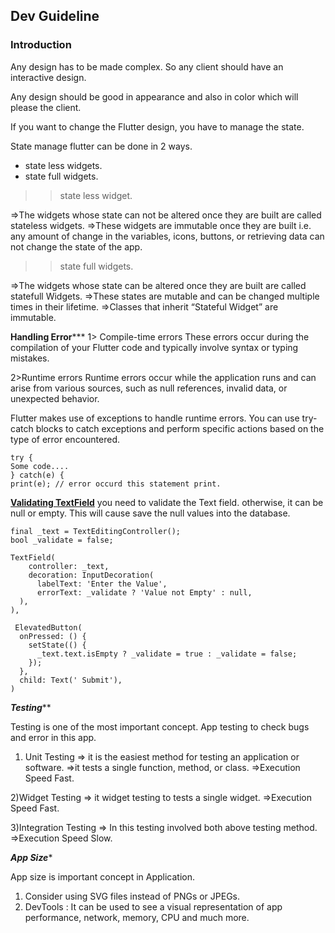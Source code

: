 ## Dev Guideline

### Introduction
Any design has to be made complex.  So any client should have an interactive design.

Any design should be good in appearance and also in color which will please the client.  

If you want to change the Flutter design, you have to manage the state.

State manage flutter can be done in 2 ways.
* state less widgets.
* state full widgets.

>>state less widget.

=>The widgets whose state can not be altered once they are built are called stateless widgets.
=>These widgets are immutable once they are built i.e. any amount of change in the variables, icons, buttons, or retrieving data can not change the state of the app.

>>state full widgets.

=>The widgets whose state can be altered once they are built are called statefull Widgets.
=>These states are mutable and can be changed multiple times in their lifetime.
=>Classes that inherit “Stateful Widget” are immutable.

******Handling Error*********
1> Compile-time errors
These errors occur during the compilation of your Flutter code and typically involve syntax or typing mistakes.

2>Runtime errors
Runtime errors occur while the application runs and can arise from various sources, such as null references, invalid data, or unexpected behavior.

Flutter makes use of exceptions to handle runtime errors. You can use try-catch blocks to catch exceptions and perform specific actions based on the type of error encountered.

```
try {
Some code....
} catch(e) {
print(e); // error occurd this statement print.
```

****[Validating TextField](https://docs.flutter.dev/cookbook/forms/validation)****
you need to validate the Text field. otherwise, it can be null or empty. This will cause save the null values into the database.

```
final _text = TextEditingController();
bool _validate = false;

TextField(
    controller: _text,
    decoration: InputDecoration(
      labelText: 'Enter the Value',
      errorText: _validate ? 'Value not Empty' : null,
  ),
),

 ElevatedButton(
  onPressed: () {
    setState(() {
      _text.text.isEmpty ? _validate = true : _validate = false;
    });
  },
  child: Text(' Submit'),
)  
```

*****Testing*******

Testing is one of the most important concept. App testing to check bugs and error in this app.
1) Unit Testing
=> it is the easiest method for testing an application or software.
=>it tests a single function, method, or class.
=>Execution Speed Fast.

2)Widget Testing
=> it widget testing to tests  a single widget.
=>Execution Speed Fast.

3)Integration Testing
=> In this testing involved both above testing method.
=>Execution Speed Slow. 

***App Size****

App size is important concept in Application.
1) Consider using SVG files instead of PNGs or JPEGs.
2) DevTools : It can be used to see a visual representation of app performance, network, memory, CPU and much more.
